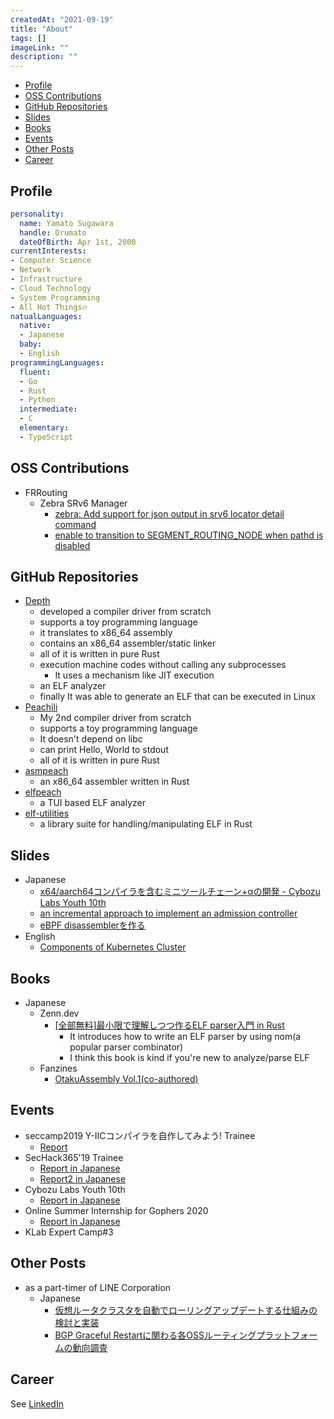 ```yaml
---
createdAt: "2021-09-19"
title: "About"
tags: []
imageLink: ""
description: ""
---
```


- [Profile](#profile)
- [OSS Contributions](#oss-contributions)
- [GitHub Repositories](#github-repositories)
- [Slides](#slides)
- [Books](#books)
- [Events](#events)
- [Other Posts](#other-posts)
- [Career](#career)

## Profile

```yaml
personality:
  name: Yamato Sugawara
  handle: Drumato
  dateOfBirth: Apr 1st, 2000
currentInterests:
- Computer Science
- Network
- Infrastructure
- Cloud Technology
- System Programming
- All Hot Things🔥
natualLanguages:
  native:
  - Japanese
  baby:
  - English
programmingLanguages:
  fluent:
  - Go
  - Rust
  - Python
  intermediate:
  - C
  elementary:
  - TypeScript
```

## OSS Contributions

- FRRouting
  - Zebra SRv6 Manager
    - [zebra: Add support for json output in srv6 locator detail command](https://github.com/FRRouting/frr/pull/9899)
    - [enable to transition to SEGMENT_ROUTING_NODE when pathd is disabled](https://github.com/FRRouting/frr/pull/10350)

## GitHub Repositories

- [Depth](https://github.com/Drumato/Depth)
  - developed a compiler driver from scratch
  - supports a toy programming language
  - it translates to x86_64 assembly
  - contains an x86_64 assembler/static linker
  - all of it is written in pure Rust
  - execution machine codes without calling any subprocesses
    - It uses a mechanism like JIT execution
  - an ELF analyzer
  - finally It was able to generate an ELF that can be executed in Linux
- [Peachili](https://github.com/Drumato/Peachili)
  - My 2nd compiler driver from scratch
  - supports a toy programming language
  - It doesn't depend on libc
  - can print Hello, World to stdout
  - all of it is written in pure Rust
- [asmpeach](https://github.com/Drumato/asmpeach)
  - an x86_64 assembler written in Rust
- [elfpeach](https://github.com/Drumato/elfpeach)
  - a TUI based ELF analyzer
- [elf-utilities](https://github.com/Drumato/elf-utilities)
  - a library suite for handling/manipulating ELF in Rust

## Slides

- Japanese
  - [x64/aarch64コンパイラを含むミニツールチェーン+αの開発 - Cybozu Labs Youth 10th](https://speakerdeck.com/drumato/cybozu-labs-youth-10th)
  - [an incremental approach to implement an admission controller](https://speakerdeck.com/drumato/an-incremental-approach-to-implement-an-admission-controller)
  - [eBPF disassemblerを作る](https://speakerdeck.com/drumato/writing-an-experimental-ebpf-disassembler)
- English
  - [Components of Kubernetes Cluster](https://speakerdeck.com/drumato/components-of-kubernetes-cluster)

## Books

- Japanese
  - Zenn.dev
    - [[全部無料]最小限で理解しつつ作るELF parser入門 in Rust](https://zenn.dev/drumato/books/afc3e00a4c7f1d)
      - It introduces how to write an ELF parser by using nom(a popular parser combinator)
      - I think this book is kind if you're new to analyze/parse ELF
  - Fanzines
    - [OtakuAssembly Vol.1(co-authored)](https://booth.pm/ja/items/1578084)

## Events

- seccamp2019 Y-ⅡCコンパイラを自作してみよう! Trainee
  - [Report](https://www.drumato.com/ja/posts/c-compiler-at-seccamp2019/)
- SecHack365'19 Trainee
  - [Report in Japanese](https://www.drumato.com/ja/posts/execution-program-infra-at-sechack365/)
  - [Report2 in Japanese](https://www.drumato.com/ja/posts/execution-program-infra-in-rust/)
- Cybozu Labs Youth 10th
  - [Report in Japanese](https://www.drumato.com/ja/posts/cybozu-labs-youth-10th/)
- Online Summer Internship for Gophers 2020
  - [Report in Japanese](https://www.drumato.com/ja/posts/online-summer-internship-for-gophers-2020/)
- KLab Expert Camp#3

## Other Posts

- as a part-timer of LINE Corporation
  - Japanese
    - [仮想ルータクラスタを自動でローリングアップデートする仕組みの検討と実装](https://engineering.linecorp.com/ja/blog/rollingupdate-vrouter-cluster/)
    - [BGP Graceful Restartに関わる各OSSルーティングプラットフォームの動向調査](https://engineering.linecorp.com/ja/blog/oss-routing-platform-involved-in-bgp-graceful-restart/)

## Career

See [LinkedIn](https://www.linkedin.com/in/drumato/)  
